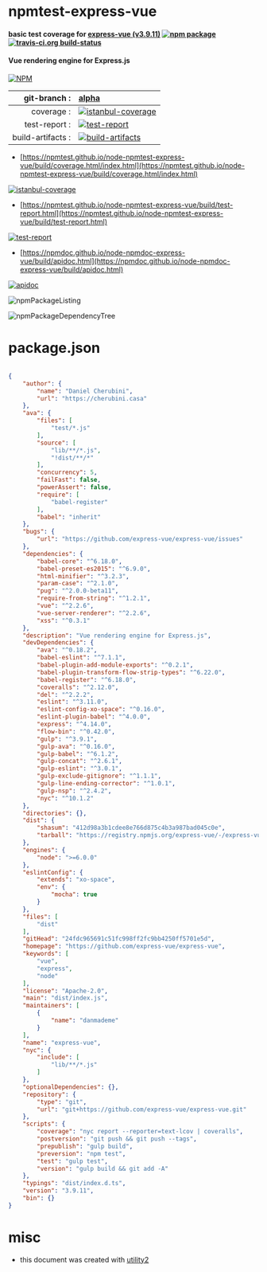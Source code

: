 # npmtest-express-vue

#### basic test coverage for  [express-vue (v3.9.11)](https://github.com/express-vue/express-vue)  [![npm package](https://img.shields.io/npm/v/npmtest-express-vue.svg?style=flat-square)](https://www.npmjs.org/package/npmtest-express-vue) [![travis-ci.org build-status](https://api.travis-ci.org/npmtest/node-npmtest-express-vue.svg)](https://travis-ci.org/npmtest/node-npmtest-express-vue)

#### Vue rendering engine for Express.js

[![NPM](https://nodei.co/npm/express-vue.png?downloads=true&downloadRank=true&stars=true)](https://www.npmjs.com/package/express-vue)

| git-branch : | [alpha](https://github.com/npmtest/node-npmtest-express-vue/tree/alpha)|
|--:|:--|
| coverage : | [![istanbul-coverage](https://npmtest.github.io/node-npmtest-express-vue/build/coverage.badge.svg)](https://npmtest.github.io/node-npmtest-express-vue/build/coverage.html/index.html)|
| test-report : | [![test-report](https://npmtest.github.io/node-npmtest-express-vue/build/test-report.badge.svg)](https://npmtest.github.io/node-npmtest-express-vue/build/test-report.html)|
| build-artifacts : | [![build-artifacts](https://npmtest.github.io/node-npmtest-express-vue/glyphicons_144_folder_open.png)](https://github.com/npmtest/node-npmtest-express-vue/tree/gh-pages/build)|

- [https://npmtest.github.io/node-npmtest-express-vue/build/coverage.html/index.html](https://npmtest.github.io/node-npmtest-express-vue/build/coverage.html/index.html)

[![istanbul-coverage](https://npmtest.github.io/node-npmtest-express-vue/build/screenCapture.buildCi.browser.%252Ftmp%252Fbuild%252Fcoverage.lib.html.png)](https://npmtest.github.io/node-npmtest-express-vue/build/coverage.html/index.html)

- [https://npmtest.github.io/node-npmtest-express-vue/build/test-report.html](https://npmtest.github.io/node-npmtest-express-vue/build/test-report.html)

[![test-report](https://npmtest.github.io/node-npmtest-express-vue/build/screenCapture.buildCi.browser.%252Ftmp%252Fbuild%252Ftest-report.html.png)](https://npmtest.github.io/node-npmtest-express-vue/build/test-report.html)

- [https://npmdoc.github.io/node-npmdoc-express-vue/build/apidoc.html](https://npmdoc.github.io/node-npmdoc-express-vue/build/apidoc.html)

[![apidoc](https://npmdoc.github.io/node-npmdoc-express-vue/build/screenCapture.buildCi.browser.%252Ftmp%252Fbuild%252Fapidoc.html.png)](https://npmdoc.github.io/node-npmdoc-express-vue/build/apidoc.html)

![npmPackageListing](https://npmtest.github.io/node-npmtest-express-vue/build/screenCapture.npmPackageListing.svg)

![npmPackageDependencyTree](https://npmtest.github.io/node-npmtest-express-vue/build/screenCapture.npmPackageDependencyTree.svg)



# package.json

```json

{
    "author": {
        "name": "Daniel Cherubini",
        "url": "https://cherubini.casa"
    },
    "ava": {
        "files": [
            "test/*.js"
        ],
        "source": [
            "lib/**/*.js",
            "!dist/**/*"
        ],
        "concurrency": 5,
        "failFast": false,
        "powerAssert": false,
        "require": [
            "babel-register"
        ],
        "babel": "inherit"
    },
    "bugs": {
        "url": "https://github.com/express-vue/express-vue/issues"
    },
    "dependencies": {
        "babel-core": "^6.18.0",
        "babel-preset-es2015": "^6.9.0",
        "html-minifier": "^3.2.3",
        "param-case": "^2.1.0",
        "pug": "^2.0.0-beta11",
        "require-from-string": "^1.2.1",
        "vue": "^2.2.6",
        "vue-server-renderer": "^2.2.6",
        "xss": "^0.3.1"
    },
    "description": "Vue rendering engine for Express.js",
    "devDependencies": {
        "ava": "^0.18.2",
        "babel-eslint": "^7.1.1",
        "babel-plugin-add-module-exports": "^0.2.1",
        "babel-plugin-transform-flow-strip-types": "^6.22.0",
        "babel-register": "^6.18.0",
        "coveralls": "^2.12.0",
        "del": "^2.2.2",
        "eslint": "^3.11.0",
        "eslint-config-xo-space": "^0.16.0",
        "eslint-plugin-babel": "^4.0.0",
        "express": "^4.14.0",
        "flow-bin": "^0.42.0",
        "gulp": "^3.9.1",
        "gulp-ava": "^0.16.0",
        "gulp-babel": "^6.1.2",
        "gulp-concat": "^2.6.1",
        "gulp-eslint": "^3.0.1",
        "gulp-exclude-gitignore": "^1.1.1",
        "gulp-line-ending-corrector": "^1.0.1",
        "gulp-nsp": "^2.4.2",
        "nyc": "^10.1.2"
    },
    "directories": {},
    "dist": {
        "shasum": "412d98a3b1cdee8e766d875c4b3a987bad045c0e",
        "tarball": "https://registry.npmjs.org/express-vue/-/express-vue-3.9.11.tgz"
    },
    "engines": {
        "node": ">=6.0.0"
    },
    "eslintConfig": {
        "extends": "xo-space",
        "env": {
            "mocha": true
        }
    },
    "files": [
        "dist"
    ],
    "gitHead": "24fdc965691c51fc998ff2fc9bb4250ff5701e5d",
    "homepage": "https://github.com/express-vue/express-vue",
    "keywords": [
        "vue",
        "express",
        "node"
    ],
    "license": "Apache-2.0",
    "main": "dist/index.js",
    "maintainers": [
        {
            "name": "danmademe"
        }
    ],
    "name": "express-vue",
    "nyc": {
        "include": [
            "lib/**/*.js"
        ]
    },
    "optionalDependencies": {},
    "repository": {
        "type": "git",
        "url": "git+https://github.com/express-vue/express-vue.git"
    },
    "scripts": {
        "coverage": "nyc report --reporter=text-lcov | coveralls",
        "postversion": "git push && git push --tags",
        "prepublish": "gulp build",
        "preversion": "npm test",
        "test": "gulp test",
        "version": "gulp build && git add -A"
    },
    "typings": "dist/index.d.ts",
    "version": "3.9.11",
    "bin": {}
}
```



# misc
- this document was created with [utility2](https://github.com/kaizhu256/node-utility2)
